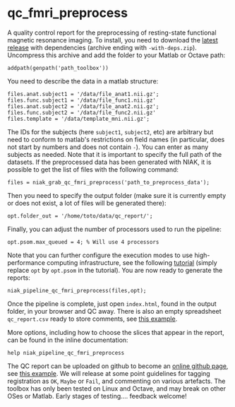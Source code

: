 # qc_fmri_preprocess
A quality control report for the preprocessing of resting-state functional magnetic resonance imaging. To install, you need to download the [latest release](https://github.com/SIMEXP/qc_fmri_preprocess/releases) with dependencies (archive ending with `-with-deps.zip`). Uncompress this archive and add the folder to your Matlab or Octave path:
```
addpath(genpath('path_toolbox'))
```

You need to describe the data in a matlab structure:
```
files.anat.subject1 = '/data/file_anat1.nii.gz';
files.func.subject1 = '/data/file_func1.nii.gz'
files.anat.subject2 = '/data/file_anat2.nii.gz';
files.func.subject2 = '/data/file_func2.nii.gz'
files.template = '/data/template_mni.nii.gz';
```
The IDs for the subjects (here `subject1`, `subject2`, etc) are arbitrary but need to conform to matlab's restrictions on field names (in particular, does not start by numbers and does not contain `-`). You can enter as many subjects as needed. Note that it is important to specify the full path of the datasets. If the preprocessed data has been generated with NIAK, it is possible to get the list of files with the following command:
```
files = niak_grab_qc_fmri_preprocess('path_to_preprocess_data');
```
Then you need to specify the output folder (make sure it is currently empty or does not exist, a lot of files will be generated there):
```
opt.folder_out = '/home/toto/data/qc_report/';
```
Finally, you can adjust the number of processors used to run the pipeline:
```
opt.psom.max_queued = 4; % Will use 4 processors
```
Note that you can further configure the execution modes to use high-performance computing infrastructure, see the following [tutorial](http://psom.simexp-lab.org/psom_configuration.html) (simply replace `opt` by `opt.psom` in the tutorial). You are now ready to generate the reports:
```
niak_pipeline_qc_fmri_preprocess(files,opt);
```
Once the pipeline is complete, just open `index.html`, found in the output folder, in your browser and QC away. There is also an empty spreadsheet `qc_report.csv` ready to store comments, see [this example](https://github.com/SIMEXP/glm_connectome/blob/gh-pages/qc_report.csv). 

More options, including how to choose the slices that appear in the report, can be found in the inline documentation:
```
help niak_pipeline_qc_fmri_preprocess
```

The QC report can be uploaded on github to become an [online github page](https://pages.github.com/), see [this example](http://simexp.github.io/glm_connectome/index.html). We will release at some point guidelines for tagging registration as `OK`, `Maybe` or `Fail`, and commenting on various artefacts. The toolbox has only been tested on Linux and Octave, and may break on other OSes or Matlab. Early stages of testing.... feedback welcome!
